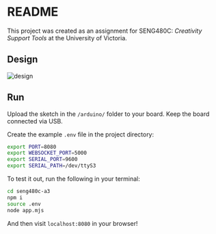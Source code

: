 # README

This project was created as an assignment for SENG480C: *Creativity Support Tools* at the University of Victoria.

## Design

![design](https://user-images.githubusercontent.com/46540226/161836190-ec7ee54b-29eb-4eae-a94d-1368bbd33667.png)

## Run

Upload the sketch in the `/arduino/` folder to your board. Keep the board connected via USB.

Create the example `.env` file in the project directory:

```sh
export PORT=8080
export WEBSOCKET_PORT=5000
export SERIAL_PORT=9600
export SERIAL_PATH=/dev/ttyS3
```

To test it out, run the following in your terminal:

```sh
cd seng480c-a3
npm i
source .env
node app.mjs
```

And then visit `localhost:8080` in your browser!
